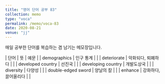 ```yaml
---
title: "영어 단어 공부 83"
collection: memo
type: "voca"
permalink: /memo/voca-83
date: 2020-08-21
venue: "jj"
---
```


매일 공부한 단어를 복습하는 겸 남기는 메모장입니다.

| 단어 | 뜻 | 예문 |
| demographics | 인구 통계 |  |
| deteriorate | 악화되다, 퇴폐하다 |  |
| developed country | 선진국 |  |
| developing country | 개발도상국 |  |
| diversity | 다양성 |  |
| double-edged sword | 양날의 칼 |  |
| enhance | 강화하다, 끌어올리다 |  |






























